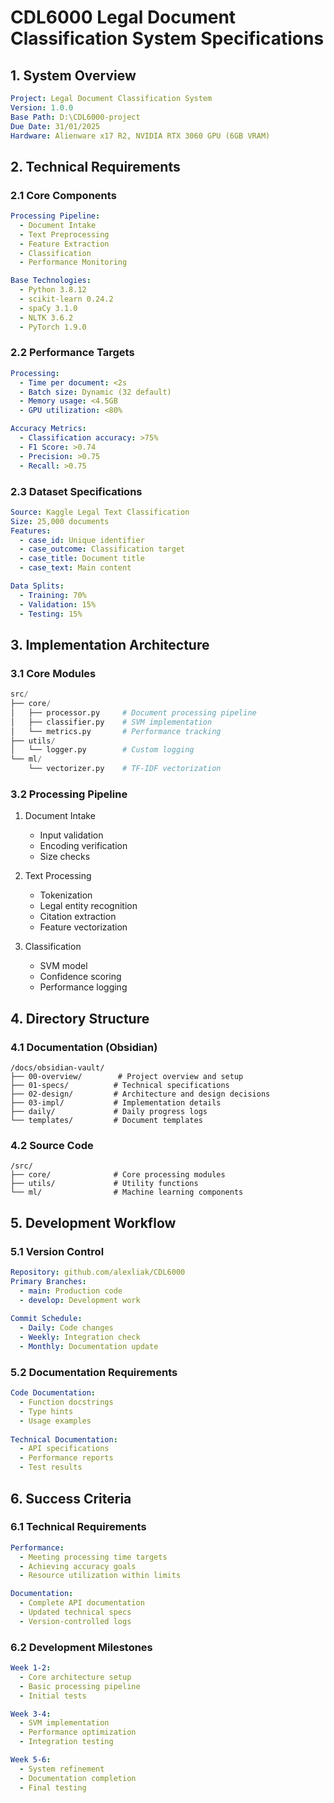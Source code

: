 # CDL6000 Legal Document Classification System Specifications

## 1. System Overview
```yaml
Project: Legal Document Classification System
Version: 1.0.0
Base Path: D:\CDL6000-project
Due Date: 31/01/2025
Hardware: Alienware x17 R2, NVIDIA RTX 3060 GPU (6GB VRAM)
```

## 2. Technical Requirements

### 2.1 Core Components
```yaml
Processing Pipeline:
  - Document Intake
  - Text Preprocessing
  - Feature Extraction
  - Classification
  - Performance Monitoring

Base Technologies:
  - Python 3.8.12
  - scikit-learn 0.24.2
  - spaCy 3.1.0
  - NLTK 3.6.2
  - PyTorch 1.9.0
```

### 2.2 Performance Targets
```yaml
Processing:
  - Time per document: <2s
  - Batch size: Dynamic (32 default)
  - Memory usage: <4.5GB
  - GPU utilization: <80%

Accuracy Metrics:
  - Classification accuracy: >75%
  - F1 Score: >0.74
  - Precision: >0.75
  - Recall: >0.75
```

### 2.3 Dataset Specifications
```yaml
Source: Kaggle Legal Text Classification
Size: 25,000 documents
Features:
  - case_id: Unique identifier
  - case_outcome: Classification target
  - case_title: Document title
  - case_text: Main content

Data Splits:
  - Training: 70%
  - Validation: 15%
  - Testing: 15%
```

## 3. Implementation Architecture

### 3.1 Core Modules
```python
src/
├── core/
│   ├── processor.py     # Document processing pipeline
│   ├── classifier.py    # SVM implementation
│   └── metrics.py       # Performance tracking
├── utils/
│   └── logger.py        # Custom logging
└── ml/
    └── vectorizer.py    # TF-IDF vectorization
```

### 3.2 Processing Pipeline
1. Document Intake
   - Input validation
   - Encoding verification
   - Size checks

2. Text Processing
   - Tokenization
   - Legal entity recognition
   - Citation extraction
   - Feature vectorization

3. Classification
   - SVM model
   - Confidence scoring
   - Performance logging

## 4. Directory Structure

### 4.1 Documentation (Obsidian)
```
/docs/obsidian-vault/
├── 00-overview/        # Project overview and setup
├── 01-specs/          # Technical specifications
├── 02-design/         # Architecture and design decisions
├── 03-impl/           # Implementation details
├── daily/             # Daily progress logs
└── templates/         # Document templates
```

### 4.2 Source Code
```
/src/
├── core/              # Core processing modules
├── utils/             # Utility functions
└── ml/                # Machine learning components
```

## 5. Development Workflow

### 5.1 Version Control
```yaml
Repository: github.com/alexliak/CDL6000
Primary Branches:
  - main: Production code
  - develop: Development work
  
Commit Schedule:
  - Daily: Code changes
  - Weekly: Integration check
  - Monthly: Documentation update
```

### 5.2 Documentation Requirements
```yaml
Code Documentation:
  - Function docstrings
  - Type hints
  - Usage examples
  
Technical Documentation:
  - API specifications
  - Performance reports
  - Test results
```

## 6. Success Criteria

### 6.1 Technical Requirements
```yaml
Performance:
  - Meeting processing time targets
  - Achieving accuracy goals
  - Resource utilization within limits

Documentation:
  - Complete API documentation
  - Updated technical specs
  - Version-controlled logs
```

### 6.2 Development Milestones
```yaml
Week 1-2:
  - Core architecture setup
  - Basic processing pipeline
  - Initial tests

Week 3-4:
  - SVM implementation
  - Performance optimization
  - Integration testing

Week 5-6:
  - System refinement
  - Documentation completion
  - Final testing
```